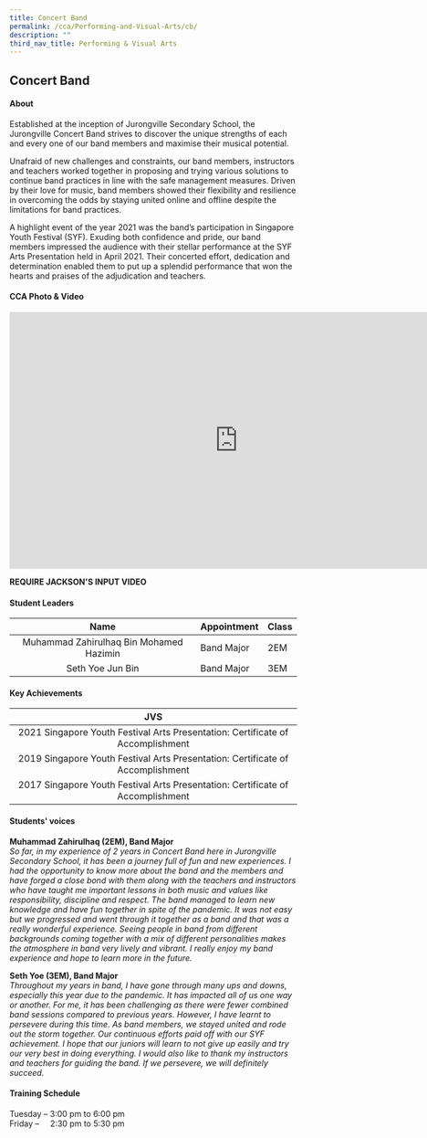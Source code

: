 ```yaml
---
title: Concert Band
permalink: /cca/Performing-and-Visual-Arts/cb/
description: ""
third_nav_title: Performing & Visual Arts
---
```

## Concert Band

#### About
Established at the inception of Jurongville Secondary School, the Jurongville Concert Band strives to discover the unique strengths of each and every one of our band members and maximise their musical potential.

Unafraid of new challenges and constraints, our band members, instructors and teachers worked together in proposing and trying various solutions to continue band practices in line with the safe management measures. Driven by their love for music, band members showed their flexibility and resilience in overcoming the odds by staying united online and offline despite the limitations for band practices.

A highlight event of the year 2021 was the band’s participation in Singapore Youth Festival (SYF). Exuding both confidence and pride, our band members impressed the audience with their stellar performance at the SYF Arts Presentation held in April 2021. Their concerted effort, dedication and determination enabled them to put up a splendid performance that won the hearts and praises of the adjudication and teachers.

#### CCA Photo &amp; Video
<iframe allowfullscreen="true" height="450" width="800" frameborder="0" src="https://docs.google.com/presentation/d/e/2PACX-1vTnAHKsHFYCw6sGQGeyYbzJy1Kfai-x_0-PfAi29LFIQZ9UHS8ni6BIzVMRgrTezTMyelPE80bfZDeV/embed?start=false&amp;loop=false&amp;delayms=3000"></iframe>

**REQUIRE JACKSON'S INPUT VIDEO**

#### Student Leaders

| Name | Appointment | Class |
|:---:|---|---|
| Muhammad Zahirulhaq Bin Mohamed Hazimin | Band Major | 2EM |
| Seth Yoe Jun Bin | Band Major | 3EM |

#### Key Achievements

| JVS |
|:---:|
| 2021 Singapore Youth Festival Arts Presentation: Certificate of Accomplishment |
| 2019 Singapore Youth Festival Arts Presentation: Certificate of Accomplishment |
| 2017&nbsp;Singapore Youth Festival Arts Presentation: Certificate of Accomplishment |

#### Students' voices
**Muhammad Zahirulhaq (2EM), Band Major** <br>
_So far, in my experience of 2 years in Concert Band here in Jurongville Secondary School, it has been a journey full of fun and new experiences. I had the opportunity to know more about the band and the members and have forged a close bond with them along with the teachers and instructors who have taught me important lessons in both music and values like responsibility, discipline and respect. The band managed to learn new knowledge and have fun together in spite of the pandemic. It was not easy but we progressed and went through it together as a band and that was a really wonderful experience. Seeing people in band from different backgrounds coming together with a mix of different personalities makes the atmosphere in band very lively and vibrant. I really enjoy my band experience and hope to learn more in the future._  
  
**Seth Yoe (3EM), Band Major** <br>
_Throughout my years in band, I have gone through many ups and downs, especially this year due to the pandemic. It has impacted all of us one way or another. For me, it has been challenging as there were fewer combined band sessions compared to previous years. However, I have learnt to persevere during this time. As band members, we stayed united and rode out the storm together. Our continuous efforts paid off with our SYF achievement. I hope that our juniors will learn to not give up easily and try our very best in doing everything. I would also like to thank my instructors and teachers for guiding the band. If we persevere, we will definitely succeed._  

#### Training Schedule
Tuesday – 3:00 pm to 6:00 pm <br>
Friday –     2:30 pm to 5:30 pm